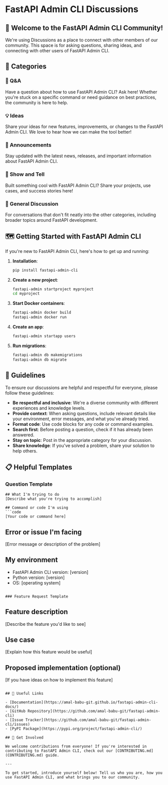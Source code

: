 # FastAPI Admin CLI Discussions

## 👋 Welcome to the FastAPI Admin CLI Community!

We're using Discussions as a place to connect with other members of our community. This space is for asking questions, sharing ideas, and connecting with other users of FastAPI Admin CLI.

## 📌 Categories

### 🤔 Q&A
Have a question about how to use FastAPI Admin CLI? Ask here! Whether you're stuck on a specific command or need guidance on best practices, the community is here to help.

### 💡 Ideas
Share your ideas for new features, improvements, or changes to the FastAPI Admin CLI. We love to hear how we can make the tool better!

### 📣 Announcements
Stay updated with the latest news, releases, and important information about FastAPI Admin CLI.

### 🙌 Show and Tell
Built something cool with FastAPI Admin CLI? Share your projects, use cases, and success stories here!

### 💬 General Discussion
For conversations that don't fit neatly into the other categories, including broader topics around FastAPI development.

## 🗺️ Getting Started with FastAPI Admin CLI

If you're new to FastAPI Admin CLI, here's how to get up and running:

1. **Installation**:
   ```bash
   pip install fastapi-admin-cli
   ```

2. **Create a new project**:
   ```bash
   fastapi-admin startproject myproject
   cd myproject
   ```

3. **Start Docker containers**:
   ```bash
   fastapi-admin docker build
   fastapi-admin docker run
   ```

4. **Create an app**:
   ```bash
   fastapi-admin startapp users
   ```

5. **Run migrations**:
   ```bash
   fastapi-admin db makemigrations
   fastapi-admin db migrate
   ```

## 📜 Guidelines

To ensure our discussions are helpful and respectful for everyone, please follow these guidelines:

- **Be respectful and inclusive**: We're a diverse community with different experiences and knowledge levels.
- **Provide context**: When asking questions, include relevant details like your environment, error messages, and what you've already tried.
- **Format code**: Use code blocks for any code or command examples.
- **Search first**: Before posting a question, check if it has already been answered.
- **Stay on topic**: Post in the appropriate category for your discussion.
- **Share knowledge**: If you've solved a problem, share your solution to help others.

## 📋 Helpful Templates

### Question Template
```
## What I'm trying to do
[Describe what you're trying to accomplish]

## Command or code I'm using
```code
[Your code or command here]
```

## Error or issue I'm facing
[Error message or description of the problem]

## My environment
- FastAPI Admin CLI version: [version]
- Python version: [version]
- OS: [operating system]
```

### Feature Request Template
```
## Feature description
[Describe the feature you'd like to see]

## Use case
[Explain how this feature would be useful]

## Proposed implementation (optional)
[If you have ideas on how to implement this feature]
```

## 🔗 Useful Links

- [Documentation](https://amal-babu-git.github.io/fastapi-admin-cli-docs/)
- [GitHub Repository](https://github.com/amal-babu-git/fastapi-admin-cli)
- [Issue Tracker](https://github.com/amal-babu-git/fastapi-admin-cli/issues)
- [PyPI Package](https://pypi.org/project/fastapi-admin-cli/)

## 🚀 Get Involved

We welcome contributions from everyone! If you're interested in contributing to FastAPI Admin CLI, check out our [CONTRIBUTING.md](CONTRIBUTING.md) guide.

---

To get started, introduce yourself below! Tell us who you are, how you use FastAPI Admin CLI, and what brings you to our community.
